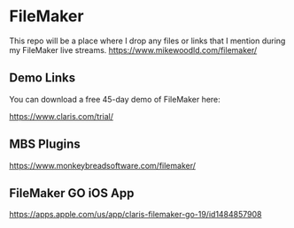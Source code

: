 # FileMaker
This repo will be a place where I drop any files or links that I mention during my FileMaker live streams. 
https://www.mikewoodld.com/filemaker/

## Demo Links
You can download a free 45-day demo of FileMaker here:

https://www.claris.com/trial/

## MBS Plugins

https://www.monkeybreadsoftware.com/filemaker/

## FileMaker GO iOS App

https://apps.apple.com/us/app/claris-filemaker-go-19/id1484857908
